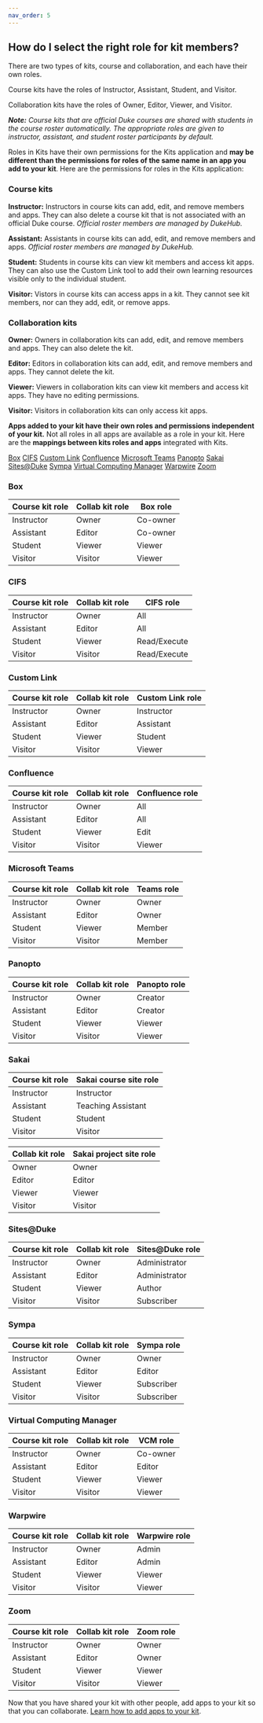 ```yaml
---
nav_order: 5
---
```

## How do I select the right role for kit members?<br>

There are two types of kits, course and collaboration, and each have their own roles.

Course kits have the roles of Instructor, Assistant, Student, and Visitor.

Collaboration kits have the roles of Owner, Editor, Viewer, and Visitor.

**_Note:_** *Course kits that are official Duke courses are shared with students in the course roster automatically. The appropriate roles are given to instructor, assistant, and student roster participants by default.*

Roles in Kits have their own permissions for the Kits application and **may be different than the permissions for roles of the same name in an app you add to your kit**.  Here are the permissions for roles in the Kits application:

### Course kits <br>

**Instructor:** Instructors in course kits can add, edit, and remove members and apps. They can also delete a course kit that is not associated with an official Duke course.  *Official roster members are managed by DukeHub.*

**Assistant:** Assistants in course kits can add, edit, and remove members and apps.  *Official roster members are managed by DukeHub.*

**Student:** Students in course kits can view kit members and access kit apps. They can also use the Custom Link tool to add their own learning resources visible only to the individual student.

**Visitor:** Vistors in course kits can access apps in a kit.  They cannot see kit members, nor can they add, edit, or remove apps.

### Collaboration kits <br>

**Owner:** Owners in collaboration kits can add, edit, and remove members and apps. They can also delete the kit.

**Editor:** Editors in collaboration kits can add, edit, and remove members and apps. They cannot delete the kit.

**Viewer:** Viewers in collaboration kits can view kit members and access kit apps. They have no editing permissions.

**Visitor:**  Visitors in collaboration kits can only access kit apps.

**Apps added to your kit have their own roles and permissions independent of your kit.**  Not all roles in all apps are available as a role in your kit.  Here are the **mappings between kits roles and apps** integrated with Kits.

[Box](#box)
[CIFS](#cifs)
[Custom Link](#custom-link)
[Confluence](#confluence)
[Microsoft Teams](#microsoft-teams)
[Panopto](#panopto)
[Sakai](#sakai)
[Sites@Duke](#sitesduke)
[Sympa](#sympa)
[Virtual Computing Manager](#virtual-computing-manager)
[Warpwire](#warpwire)
[Zoom](#zoom)

### Box<br>
|  Course kit role |  Collab kit role |  Box role |
|---|---|---|
|  Instructor |Owner   | Co-owner  |
| Assistant  |  Editor | Co-owner  |
|  Student | Viewer  |  Viewer |
| Visitor  | Visitor  | Viewer  |

### CIFS<br>
|  Course kit role |  Collab kit role |  CIFS role |
|---|---|---|
|  Instructor |Owner   | All  |
| Assistant  |  Editor | All  |
|  Student | Viewer  |  Read/Execute |
| Visitor  | Visitor  | Read/Execute  |

### Custom Link<br>
|  Course kit role |  Collab kit role |  Custom Link role |
|---|---|---|
|  Instructor |Owner   | Instructor  |
| Assistant  |  Editor | Assistant  |
|  Student | Viewer  |  Student |
| Visitor  | Visitor  | Viewer  |

### Confluence<br>
|  Course kit role |  Collab kit role |  Confluence role |
|---|---|---|
|  Instructor |Owner   | All  |
| Assistant  |  Editor | All  |
|  Student | Viewer  |  Edit |
| Visitor  | Visitor  | Viewer  |

### Microsoft Teams<br>
|  Course kit role |  Collab kit role |  Teams role |
|---|---|---|
|  Instructor |Owner   | Owner  |
| Assistant  |  Editor | Owner  |
|  Student | Viewer  |  Member |
| Visitor  | Visitor  | Member  |

### Panopto<br>
|  Course kit role |  Collab kit role |  Panopto role |
|---|---|---|
|  Instructor |Owner   | Creator  |
| Assistant  |  Editor | Creator  |
|  Student | Viewer  |  Viewer |
| Visitor  | Visitor  | Viewer  |

### Sakai<br>
| Course kit role |  Sakai course site role |
|---|---|
|  Instructor | Instructor  |
| Assistant  |  Teaching Assistant |
| Student  | Student  |
| Visitor  |  Visitor |

|  Collab kit role | Sakai project site role  |
|---|---|
| Owner  | Owner  |
| Editor  | Editor  |
| Viewer  | Viewer |
| Visitor  | Visitor  |

### Sites@Duke<br>
|  Course kit role |  Collab kit role |  Sites@Duke role |
|---|---|---|
|  Instructor |Owner   | Administrator  |
| Assistant  |  Editor | Administrator  |
|  Student | Viewer  |  Author |
| Visitor  | Visitor  | Subscriber  |

### Sympa<br>
|  Course kit role |  Collab kit role |  Sympa role |
|---|---|---|
|  Instructor |Owner   | Owner  |
| Assistant  |  Editor | Editor  |
|  Student | Viewer  |  Subscriber |
| Visitor  | Visitor  | Subscriber  |

### Virtual Computing Manager<br>
|  Course kit role |  Collab kit role |  VCM role |
|---|---|---|
|  Instructor |Owner   | Co-owner  |
| Assistant  |  Editor | Editor  |
|  Student | Viewer  |  Viewer |
| Visitor  | Visitor  | Viewer  |

### Warpwire<br>
|  Course kit role |  Collab kit role |  Warpwire role |
|---|---|---|
|  Instructor |Owner   | Admin  |
| Assistant  |  Editor | Admin  |
|  Student | Viewer  |  Viewer |
| Visitor  | Visitor  | Viewer  |

### Zoom<br>
|  Course kit role |  Collab kit role |  Zoom role |
|---|---|---|
|  Instructor |Owner   | Owner  |
| Assistant  |  Editor | Owner  |
|  Student | Viewer  |  Viewer |
| Visitor  | Visitor  | Viewer  |


Now that you have shared your kit with other people, add apps to your kit so that you can collaborate.  [Learn how to add apps to your kit](/how-do-i-add-apps-to-my-kit.md).
